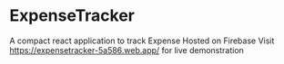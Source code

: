 # ExpenseTracker
A compact react application to track Expense
Hosted on Firebase
Visit https://expensetracker-5a586.web.app/ for live demonstration
